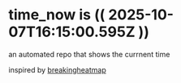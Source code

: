 # time_now is (( 2025-10-07T16:15:00.595Z ))

an automated repo that shows the currnent time

inspired by [breakingheatmap](https://github.com/breakingheatmap/breakingheatmap)